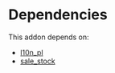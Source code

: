 # Dependencies

This addon depends on:

- [l10n_pl](../../../../odoo-bringout-oca-ocb-l10n_pl)
- [sale_stock](../../../../../oca-ocb-sale/odoo-bringout-oca-ocb-sale_stock)
